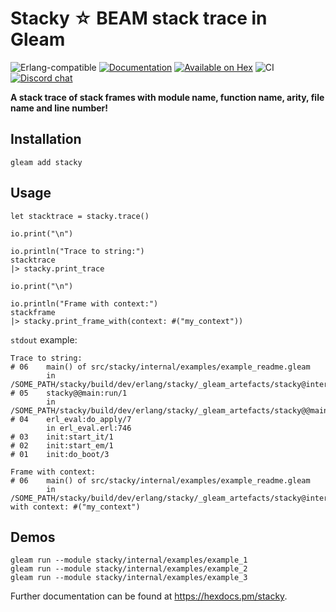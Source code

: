 # Stacky ☆ BEAM stack trace in Gleam

![Erlang-compatible](https://img.shields.io/badge/target-erlang-b83998)
<a href="https://hexdocs.pm/stacky"><img src="https://img.shields.io/badge/hex-docs-ffaff3" alt="Documentation" /></a>
<a href="https://hex.pm/packages/stacky"><img src="https://img.shields.io/hexpm/v/stacky" alt="Available on Hex" /></a>
![CI](https://github.com/inoas/stacky/actions/workflows/test.yml/badge.svg?branch=main)
<a href="https://discord.gg/Fm8Pwmy"><img src="https://img.shields.io/discord/768594524158427167?color=blue" alt="Discord chat"></a>

**A stack trace of stack frames with module name, function name, arity, file name and line number!**

## Installation

```shell
gleam add stacky
```

## Usage

```gleam
let stacktrace = stacky.trace()

io.print("\n")

io.println("Trace to string:")
stacktrace
|> stacky.print_trace

io.print("\n")

io.println("Frame with context:")
stackframe
|> stacky.print_frame_with(context: #("my_context"))
```

`stdout` example:

```plaintext
Trace to string:
# 06	main() of src/stacky/internal/examples/example_readme.gleam
    	in /SOME_PATH/stacky/build/dev/erlang/stacky/_gleam_artefacts/stacky@internal@examples@example_readme.erl:8
# 05	stacky@@main:run/1
    	in /SOME_PATH/stacky/build/dev/erlang/stacky/_gleam_artefacts/stacky@@main.erl:11
# 04	erl_eval:do_apply/7
    	in erl_eval.erl:746
# 03	init:start_it/1
# 02	init:start_em/1
# 01	init:do_boot/3

Frame with context:
# 06	main() of src/stacky/internal/examples/example_readme.gleam
    	in /SOME_PATH/stacky/build/dev/erlang/stacky/_gleam_artefacts/stacky@internal@examples@example_readme.erl:8
with context: #("my_context")
```

## Demos

```shell
gleam run --module stacky/internal/examples/example_1
gleam run --module stacky/internal/examples/example_2
gleam run --module stacky/internal/examples/example_3
```

Further documentation can be found at <https://hexdocs.pm/stacky>.

